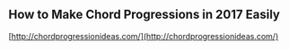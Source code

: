 ## How to Make Chord Progressions in 2017 Easily
  
  [http://chordprogressionideas.com/](http://chordprogressionideas.com/)